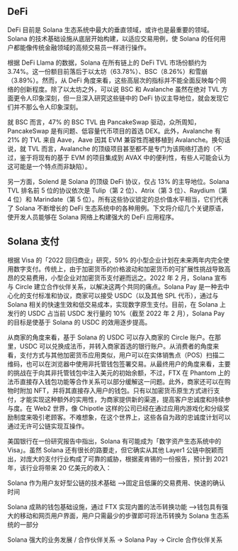 ## DeFi
DeFi 目前是 Solana 生态系统中最大的垂直领域，或许也是最重要的领域。Solana 的技术基础设施从底层开始构建，以适应交易用例，使 Solana 的任何用户都能像传统金融领域的高频交易员一样进行操作。

根据 DeFi Llama 的数据，Solana 在所有链上的 DeFi TVL 市场份额约为 3.74%。这一份额目前落后于以太坊（63.78%）、BSC（8.26%）和雪崩（3.89%）。然而，从 DeFi 角度来看，这些高层次的指标并不能全面反映每个网络的创新程度。除了以太坊之外，可以说 BSC 和 Avalanche 虽然在绝对 TVL 方面更令人印象深刻，但一旦深入研究这些链中的 DeFi 协议主导地位，就会发现它们并不那么令人印象深刻。

就 BSC 而言，47% 的 BSC TVL 由 PancakeSwap 驱动，众所周知，PancakeSwap 是有问题、低容量代币项目的首选 DEX。此外，Avalanche 有 21% 的 TVL 来自 Aave，Aave 因其 EVM 兼容性而被移植到 Avalanche。换句话说，就 TVL 而言，Avalanche 的顶级项目甚至都不是专门为该网络打造的（不过，鉴于将现有的基于 EVM 的项目集成到 AVAX 中的便利性，有些人可能会认为这可能是一个特点而非缺陷）。

另一方面，Solend 是 Solana 的顶级 DeFi 协议，仅占 13% 的主导地位。Solana TVL 排名前 5 位的协议依次是 Tulip（第 2 位）、Atrix（第 3 位）、Raydium（第 4 位）和 Marindate（第 5 位）。所有这些协议锁定的总价值水平相当，它们代表了 Solana 不断增长的 DeFi 生态系统中的各种用例。下文将介绍几个关键原语，使开发人员能够在 Solana 网络上构建强大的 DeFi 应用程序。

## Solana 支付
根据 Visa 的「2022 回归商业」研究，59% 的小型企业计划在未来两年内完全使用数字支付。传统上，由于加密货币的价格波动和加密货币的可扩展性挑战导致高昂的交易费用，小型企业对加密货币支付避而远之。2022 年 2 月，Solana 宣布与 Circle 建立合作伙伴关系，以解决这两个共同的痛点。Solana Pay 是一种去中心化的支付标准和协议，商家可以接受 USDC（以及其他 SPL 代币），通过与 Solana 相关的快速生效和低交易成本，实现数字原生支付。目前，在 Solana 上发行的 USDC 占当前 USDC 发行量的 10%（截至 2022 年 2 月），Solana Pay 的目标是使基于 Solana 的 USDC 的效用逐步提高。

从商家的角度来看，基于 Solana 的 USDC 可以存入商家的 Circle 账户。在那里，USDC 可以兑换成法币，并转入商家首选的银行账户。从消费者的角度来看，支付方式与其他加密货币应用类似，用户可以在实体销售点（POS）扫描二维码，也可以在浏览器中使用非托管钱包签署交易。从最终用户的角度来看，主要的挑战在于向其非托管钱包中注入美元的初始余额，不过，FTX 在 Phantom 上的法币直接存入钱包功能等合作关系可以部分缓解这一问题。此外，商家还可以在购物时附加 NFT，并将其直接存入用户的钱包。只有以加密货币原生方式进行支付，才能实现这种额外的实用性，为商家提供新的渠道，提高客户忠诚度和持续参与度。在 Web2 世界，像 Chipotle 这样的公司已经在通过应用内游戏化和分级奖励制度来吸引老顾客。不难想象，在这个世界上，这些各自为政的忠诚度计划可以通过无许可公链实现互操作。

美国银行在一份研究报告中指出，Solana 有可能成为「数字资产生态系统中的 Visa」。虽然 Solana 还有很长的路要走，但它确实从其他 Layer1 公链中脱颖而出，对庞大的支付行业构成了可靠的威胁，根据麦肯锡的一份报告，预计到 2021 年，该行业将带来 20 亿美元的收入：

Solana 作为用户友好型公链的技术基础 -->固定且低廉的交易费用、快速的确认时间

Solana 成熟的钱包基础设施，通过 FTX 实现内置的法币转换功能 -->钱包具有强大的移动和网页用户界面，用户只需最少的步骤即可将法币转换为 Solana 生态系统的一部分

Solana 强大的业务发展 / 合作伙伴关系 -> Solana Pay -> Circle 合作伙伴关系
